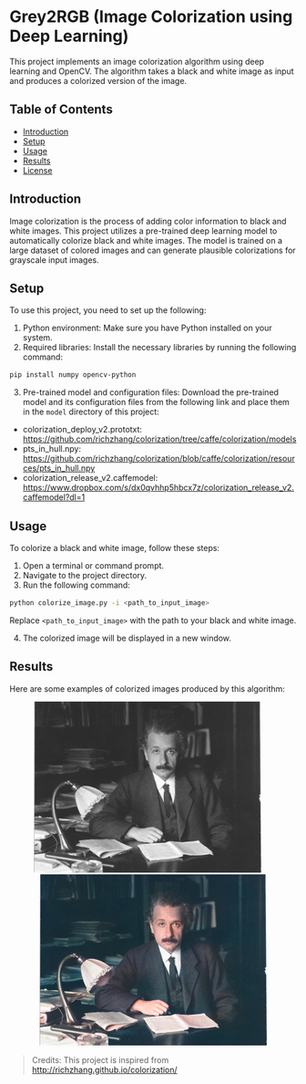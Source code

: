 # Grey2RGB (Image Colorization using Deep Learning)

This project implements an image colorization algorithm using deep learning and OpenCV. The algorithm takes a black and white image as input and produces a colorized version of the image.

## Table of Contents
- [Introduction](#introduction)
- [Setup](#setup)
- [Usage](#usage)
- [Results](#results)
- [License](#license)

## Introduction

Image colorization is the process of adding color information to black and white images. This project utilizes a pre-trained deep learning model to automatically colorize black and white images. The model is trained on a large dataset of colored images and can generate plausible colorizations for grayscale input images.

## Setup

To use this project, you need to set up the following:

1. Python environment: Make sure you have Python installed on your system.
2. Required libraries: Install the necessary libraries by running the following command:
```bash
pip install numpy opencv-python
```
3. Pre-trained model and configuration files: Download the pre-trained model and its configuration files from the following link and place them in the `model` directory of this project:
 - colorization_deploy_v2.prototxt: https://github.com/richzhang/colorization/tree/caffe/colorization/models
 - pts_in_hull.npy: https://github.com/richzhang/colorization/blob/caffe/colorization/resources/pts_in_hull.npy
 - colorization_release_v2.caffemodel: https://www.dropbox.com/s/dx0qvhhp5hbcx7z/colorization_release_v2.caffemodel?dl=1

## Usage

To colorize a black and white image, follow these steps:

1. Open a terminal or command prompt.
2. Navigate to the project directory.
3. Run the following command:
```bash
python colorize_image.py -i <path_to_input_image>
```
Replace `<path_to_input_image>` with the path to your black and white image.

4. The colorized image will be displayed in a new window.

## Results

Here are some examples of colorized images produced by this algorithm:

<!-- Original and Colorized Images -->
<p align="center">
  <img src="images/einstein.jpg" alt="Original Image" width="400" style="margin-right: 20px;" />
  <img src="images/einstein1.jpg" alt="Colorized Image" width="400" />
</p>

> Credits:
> This project is inspired from http://richzhang.github.io/colorization/
